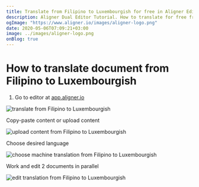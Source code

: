 ```yaml
---
title: Translate from Filipino to Luxembourgish for free in Aligner Editor
description: Aligner Dual Editor Tutorial. How to translate for free from Filipino to Luxembourgish. Aligner is multilingual document management platform. 
ogImage: "https://www.aligner.io/images/aligner-logo.png"
date: 2020-05-06T07:09:21+03:00
image: ../images/aligner-logo.png
onBlog: true
---
```


# How to translate document from Filipino to Luxembourgish

1. Go to editor at [app.aligner.io](https://app.aligner.io "Aligner App web page")

![translate from Filipino to Luxembourgish](../aligner-blank-editor.png "translate from Filipino to Luxembourgish")

Copy-paste content or upload content

![upload content from Filipino to Luxembourgish](../aligner-uploaded-document.png "upload content from Filipino to Luxembourgish")

Choose desired language

![choose machine translation from Filipino to Luxembourgish](../aligner-language-dropdown.png "choose machine translation from Filipino to Luxembourgish")

Work and edit 2 documents in parallel

![edit translation from Filipino to Luxembourgish](../aligner-double-sitded-editor.png "edit translation from Filipino to Luxembourgish")

